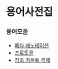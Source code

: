 # 용어사전집
### 용어모음
- [메타 애노테이션](post/m.md#메타-애노테이션meta-annotation)
- [프로토콜](post/p.md#프로토콜)
- [참조 카운트 객체](post/r.md#참조-카운트-객체)